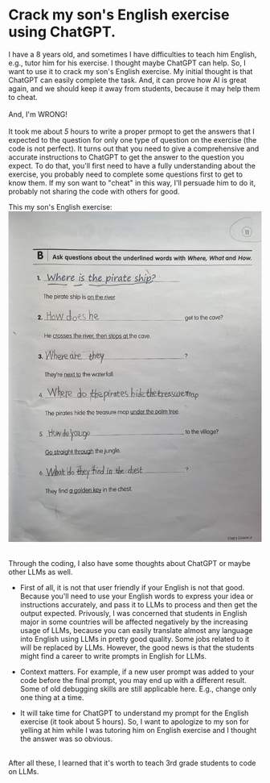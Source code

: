 # Crack my son's English exercise using ChatGPT. 

I have a 8 years old, and sometimes I have difficulties to teach him English, e.g., tutor him for his exercise. I thought maybe ChatGPT can help. So, I want to use it to crack my son's English exercise. My initial thought is that ChatGPT can easily complete the task. And, it can prove how AI is great again, and we should keep it away from students, because it may help them to cheat. <br>
<br>
And, I'm WRONG!<br>
<br>
It took me about *5* hours to write a proper prmopt to get the answers that I expected to the question for only one type of question on the exercise (the code is not perfect). It turns out that you need to give a comprehensive and accurate instructions to ChatGPT to get the answer to the question you expect. To do that, you'll first need to have a fully understanding about the exercise, you probably need to complete some questions first to get to know them. If my son want to "cheat" in this way, I'll persuade him to do it, probably not sharing the code with others for good. <br>

This my son's English exercise: <br>
![English exercise](IMG_2303.jpg)





<br>
Through the coding, I also have some thoughts about ChatGPT or maybe other LLMs as well. <br>

* First of all, it is not that user friendly if your English is not that good. Because you'll need to use your English words to express your idea or instructions accurately, and pass it to LLMs to process and then get the output expected. Privously, I was concerned that students in English major in some countries will be affected negatively by the increasing usage of LLMs, because you can easily translate almost any language into English using LLMs in pretty good quality. Some jobs related to it will be replaced by LLMs. However, the good news is that the students might find a career to write prompts in English for LLMs.  

* Context matters. For example, if a new user prompt was added to your code before the final prompt, you may end up with a different result. Some of old debugging skills are still applicable here. E.g., change only one thing at a time. 

* It will take time for ChatGPT to understand my prompt for the English exercise (it took about 5 hours). So, I want to apologize to my son for yelling at him while I was tutoring him on English exercise and I thought the answer was so obvious.  
<br>
After all these, I learned that it's worth to teach 3rd grade students to code on LLMs. <br>
